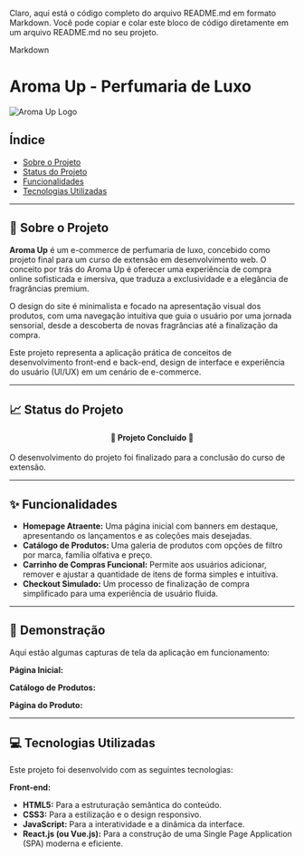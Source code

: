 Claro, aqui está o código completo do arquivo README.md em formato Markdown. Você pode copiar e colar este bloco de código diretamente em um arquivo README.md no seu projeto.

Markdown

# Aroma Up - Perfumaria de Luxo

![Aroma Up Logo](https://i.imgur.com/v8p3xV5.png)

##  Índice

- [Sobre o Projeto](#sobre-o-projeto)
- [Status do Projeto](#status-do-projeto)
- [Funcionalidades](#funcionalidades)
- [Tecnologias Utilizadas](#tecnologias-utilizadas)

---

## 📜 Sobre o Projeto

**Aroma Up** é um e-commerce de perfumaria de luxo, concebido como projeto final para um curso de extensão em desenvolvimento web. O conceito por trás do Aroma Up é oferecer uma experiência de compra online sofisticada e imersiva, que traduza a exclusividade e a elegância de fragrâncias premium.

O design do site é minimalista e focado na apresentação visual dos produtos, com uma navegação intuitiva que guia o usuário por uma jornada sensorial, desde a descoberta de novas fragrâncias até a finalização da compra.

Este projeto representa a aplicação prática de conceitos de desenvolvimento front-end e back-end, design de interface e experiência do usuário (UI/UX) em um cenário de e-commerce.

---

## 📈 Status do Projeto

<h4 align="center">
  🚧  Projeto Concluído  🚧
</h4>

O desenvolvimento do projeto foi finalizado para a conclusão do curso de extensão.

---

## ✨ Funcionalidades

-   **Homepage Atraente:** Uma página inicial com banners em destaque, apresentando os lançamentos e as coleções mais desejadas.
-   **Catálogo de Produtos:** Uma galeria de produtos com opções de filtro por marca, família olfativa e preço.
-   **Carrinho de Compras Funcional:** Permite aos usuários adicionar, remover e ajustar a quantidade de itens de forma simples e intuitiva.
-   **Checkout Simulado:** Um processo de finalização de compra simplificado para uma experiência de usuário fluida.

---

## 📸 Demonstração

Aqui estão algumas capturas de tela da aplicação em funcionamento:

**Página Inicial:**


**Catálogo de Produtos:**


**Página do Produto:**


---

## 💻 Tecnologias Utilizadas

Este projeto foi desenvolvido com as seguintes tecnologias:

**Front-end:**
-   **HTML5:** Para a estruturação semântica do conteúdo.
-   **CSS3:** Para a estilização e o design responsivo.
-   **JavaScript:** Para a interatividade e a dinâmica da interface.
-   **React.js (ou Vue.js):** Para a construção de uma Single Page Application (SPA) moderna e eficiente.

